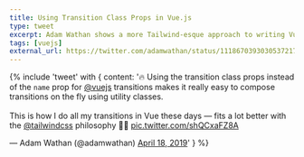 ```yaml
---
title: Using Transition Class Props in Vue.js
type: tweet
excerpt: Adam Wathan shows a more Tailwind-esque approach to writing Vue.js transitions.
tags: [vuejs]
external_url: https://twitter.com/adamwathan/status/1118670393030537217
---
```

{% include 'tweet' with {
    content: '🔥 Using the transition class props instead of the `name` prop for <a href="https://twitter.com/vuejs?ref_src=twsrc%5Etfw">@vuejs</a> transitions makes it really easy to compose transitions on the fly using utility classes.<br><br>This is how I do all my transitions in Vue these days — fits a lot better with the <a href="https://twitter.com/tailwindcss?ref_src=twsrc%5Etfw">@tailwindcss</a> philosophy 👌🏻 <a href="https://t.co/shQCxaFZ8A">pic.twitter.com/shQCxaFZ8A</a></p>&mdash; Adam Wathan (@adamwathan) <a href="https://twitter.com/adamwathan/status/1118670393030537217?ref_src=twsrc%5Etfw">April 18, 2019</a>'
} %}
